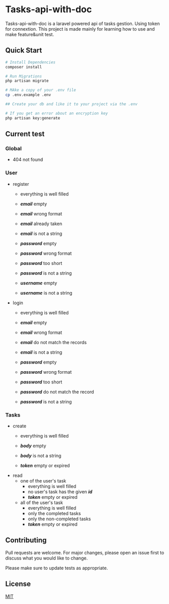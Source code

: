# Tasks-api-with-doc

Tasks-api-with-doc is a laravel powered api of tasks gestion. 
Using token for connextion.
This project is made mainly for learning how to use and make feature&unit test.

## Quick Start

``` bash
# Install Dependencies
composer install

# Run Migrations
php artisan migrate

# MAke a copy of your .env file
cp .env.example .env

## Create your db and like it to your project via the .env

# If you get an error about an encryption key
php artisan key:generate
```
## Current test

### Global
- 404 not found

### User
- register
    - everything is well filled 

    - ***email*** empty
    - ***email*** wrong format
    - ***email*** already taken 
    - ***email*** is not a string 

    - ***password*** empty 
    - ***password*** wrong format 
    - ***password*** too short 
    - ***password*** is not a string 

    - ***username*** empty 
    - ***username*** is not a string 

- login
    - everything is well filled

    - ***email*** empty 
    - ***email*** wrong format 
    - ***email*** do not match the records
    - ***email*** is not a string

    - ***password*** empty 
    - ***password*** wrong format
    - ***password*** too short
    - ***password*** do not match the record
    - ***password*** is not a string 

### Tasks
- create
    - everything is well filled

    - ***body*** empty 
    - ***body*** is not a string

    - ***token*** empty or expired
- read
    - one of the user's task
        - everything is well filled
        - no user's task has the given ***id***
        - ***token*** empty or expired
    - all of the user's task
        - everything is well filled
        - only the completed tasks
        - only the non-completed tasks
        - ***token*** empty or expired

## Contributing
Pull requests are welcome. For major changes, please open an issue first to discuss what you would like to change.

Please make sure to update tests as appropriate.

## License
[MIT](https://choosealicense.com/licenses/mit/)
